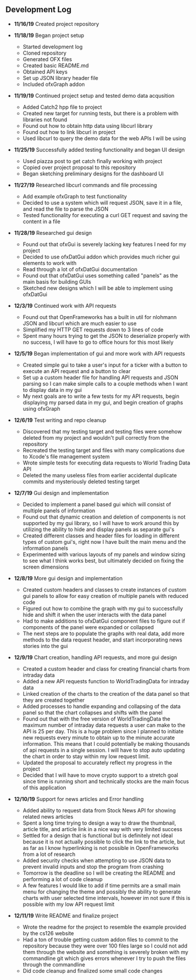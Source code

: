  ## Development Log
 * **11/16/19** Created project repository 
 
 * **11/18/19** Began project setup
    * Started development log
    * Cloned repository
    * Generated OFX files
    * Created basic README.md
    * Obtained API keys
    * Set up JSON library header file
    * Included ofxGraph addon

* **11/19/19** Continued project setup and tested demo data acqusition
    * Added Catch2 hpp file to project
    * Created new target for running tests, but there is a problem with libraries not found
    * Found out how to obtain http data using libcurl library
    * Found out how to link libcurl in project
    * Used libcurl to query the demo data for the web APIs I will be using

* **11/25/19** Successfully added testing functionality and began UI design
    * Used piazza post to get catch finally working with project
    * Copied over project proposal to this repository
    * Began sketching preliminary designs for the dashboard UI

* **11/27/19** Researched libcurl commands and file processing
    * Add example ofxGraph to test functionality
    * Decided to use a system which will request JSON, save it in a file, and read the file to parse the JSON
    * Tested functionality for executing a curl GET request and saving the content in a file

* **11/28/19** Researched gui design 
    * Found out that ofxGui is severely lacking key features I need for my project
    * Decided to use ofxDatGui addon which provides much richer gui elements to work with
    * Read through a lot of ofxDatGui documentation
    * Found out that ofxDatGui uses something called "panels" as the main basis for building GUIs
    * Sketched new designs which I will be able to implement using ofxDatGui

* **12/3/19** Continued work with API requests
    * Found out that OpenFrameworks has a built in util for nlohmann JSON and libcurl which are much easier to use
    * Simplified my HTTP GET requests down to 3 lines of code 
    * Spent many hours trying to get the JSON to deserialize properly with no success, I will have to go to office hours for this most likely 
    
* **12/5/19** Began implementation of gui and more work with API requests
    * Created simple gui to take a user's input for a ticker with a button to execute an API request and a button to clear
    * Set up a custom header file for handling API requests and JSON parsing so I can make simple calls to a couple methods when I want to display data in my gui
    * My next goals are to write a few tests for my API requests, begin displaying my parsed data in my gui, and begin creation of graphs using ofxGraph
    
* **12/6/19** Test writing and repo cleanup
    * Discovered that my testing target and testing files were somehow deleted from my project and wouldn't pull correctly from the repository
    * Recreated the testing target and files with many complications due to Xcode's file management system
    * Wrote simple tests for executing data requests to World Trading Data API
    * Deleted the many useless files from earlier accidental duplicate commits and mysteriously deleted testing target
    
* **12/7/19** Gui design and implementation
    * Decided to implement a panel based gui which will consist of multiple panels of information
    * Found out that dynamic creation and deletion of components is not supported by my gui library, so I will have to work around this by utilizing the ability to hide and display panels as separate gui's
    * Created different classes and header files for loading in different types of custom gui's, right now I have built the main menu and the information panels
    * Experimented with various layouts of my panels and window sizing to see what I think works best, but ultimately decided on fixing the screen dimensions
    
* **12/8/19** More gui design and implementation
    * Created custom headers and classes to create instances of custom gui panels to allow for easy creation of multiple panels with reduced code
    * Figured out how to combine the graph with my gui to successfully hide and shift it when the user interacts with the data panel
    * Had to make additions to ofxDatGui component files to figure out if components of the panel were expanded or collapsed
    * The next steps are to populate the graphs with real data, add more methods to the data request header, and start incorporating news stories into the gui
    
* **12/9/19** Chart creation, handling API requests, and more gui design
    * Created a custom header and class for creating financial charts from intraday data
    * Added a new API requests function to WorldTradingData for intraday data
    * Linked creation of the charts to the creation of the data panel so that they are created together
    * Added processes to handle expanding and collapsing of the data panel so that the chart collapses and shifts with the panel
    * Found out that with the free version of WorldTradingData the maximum number of intraday data requests a user can make to the API is 25 per day. This is a huge problem since I planned to initiate new requests every minute to obtain up to the minute accurate information. This means that I could potentially be making thousands of api requests in a single session. I will have to stop auto updating the chart in order to stay within my low request limit.
    * Updated the proposal to accurately reflect my progress in the project
    * Decided that I will have to move crypto support to a stretch goal since time is running short and technically stocks are the main focus of this application
    
* **12/10/19** Support for news articles and Error handling
    * Added ability to request data from Stock News API for showing related news articles
    * Spent a long time trying to design a way to draw the thumbnail, article title, and article link in a nice way with very limited success
    * Settled for a design that is functional but is definitely not ideal because it is not actually possible to click the link to the article, but as far as I know hyperlinking is not possible in OpenFrameworks from a lot of research
    * Added security checks when attempting to use JSON data to prevent invalid inputs and stop the program from crashing
    * Tomorrow is the deadline so I will be creating the README and performing a lot of code cleanup
    * A few features I would like to add if time permits are a small main menu for changing the theme and possibly the ability to generate charts with user selected time intervals, however im not sure if this is possible with my low API request limit
    
* **12/11/19** Write README and finalize project
    * Wrote the readme for the project to resemble the example provided by the cs126 website
    * Had a ton of trouble getting custom addon files to commit to the repository because they were over 100 files large so I could not add them through the website and something is severely broken with my commandline git which gives errors whenever I try to push the files through the commandline
    * Did code cleanup and finalized some small code changes
